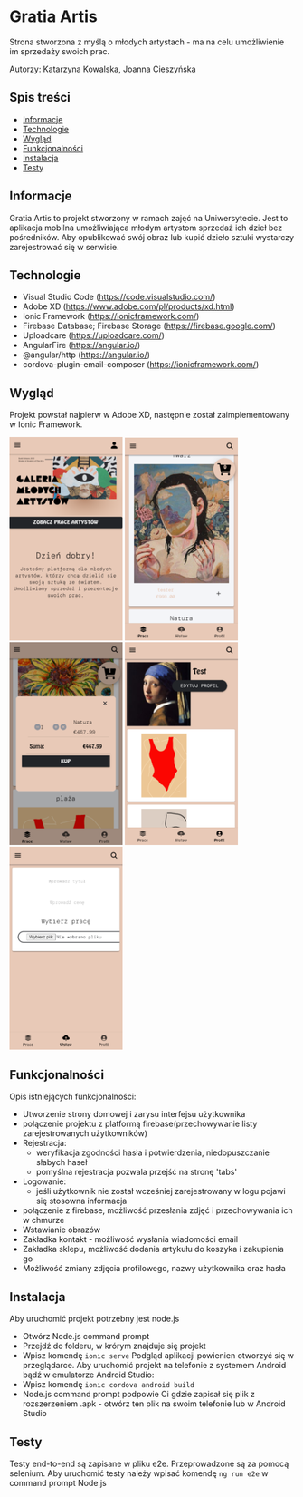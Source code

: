 # Gratia Artis

Strona stworzona z myślą o młodych artystach - ma na celu umożliwienie im sprzedaży swoich prac. 

Autorzy: Katarzyna Kowalska, Joanna Cieszyńska

## Spis treści
* [Informacje](#informacje)
* [Technologie](#technologie)
* [Wygląd](#wygląd)
* [Funkcjonalności](#funkcjonalności)
* [Instalacja](#instalacja)
* [Testy](#testy)


## Informacje

Gratia Artis to projekt stworzony w ramach zajęć na Uniwersytecie. Jest to aplikacja mobilna umożliwiająca młodym artystom sprzedaż ich dzieł bez pośredników.
Aby opublikować swój obraz lub kupić dzieło sztuki wystarczy zarejestrować się w serwisie.

## Technologie
* Visual Studio Code (https://code.visualstudio.com/)
* Adobe XD (https://www.adobe.com/pl/products/xd.html)
* Ionic Framework (https://ionicframework.com/)
* Firebase Database; Firebase Storage (https://firebase.google.com/)
* Uploadcare (https://uploadcare.com/)
* AngularFire (https://angular.io/)
* @angular/http (https://angular.io/)
* cordova-plugin-email-composer (https://ionicframework.com/)

## Wygląd
Projekt powstał najpierw w Adobe XD, następnie został zaimplementowany w Ionic Framework.

<img src="/screenshots/homepage.PNG" width="200px" /> <img src="/screenshots/feed.PNG" width="200px" /> <img src="/screenshots/cart modal.PNG" width="200px" /> <img src="/screenshots/profile.PNG" width="200px" /> <img src="/screenshots/uploader.PNG" width="200px" /> 


## Funkcjonalności
Opis istniejących funkcjonalności: 
  * Utworzenie strony domowej i zarysu interfejsu użytkownika
  * połączenie projektu z platformą firebase(przechowywanie listy zarejestrowanych użytkowników)
  * Rejestracja: 
      - weryfikacja zgodności hasła i potwierdzenia, niedopuszczanie słabych haseł
      - pomyślna rejestracja pozwala przejść na stronę 'tabs' 
  * Logowanie:
      - jeśli użytkownik nie został wcześniej zarejestrowany w logu pojawi się stosowna informacja
  * połączenie z firebase, możliwość przesłania zdjęć i przechowywania ich w chmurze 
  * Wstawianie obrazów
  * Zakładka kontakt - możliwość wysłania wiadomości email
  * Zakładka sklepu, możliwość dodania artykułu do koszyka i zakupienia go
  * Możliwość zmiany zdjęcia profilowego, nazwy użytkownika oraz hasła
  
  ## Instalacja
Aby uruchomić projekt potrzebny jest node.js 
 * Otwórz Node.js command prompt
 * Przejdź do folderu, w krórym znajduje się projekt 
 * Wpisz komendę `ionic serve`
Podgląd aplikacji powienien otworzyć się w przeglądarce. Aby uruchomić projekt na telefonie z systemem Android bądź w emulatorze Android Studio:
 * Wpisz komendę `ionic cordova android build`
 * Node.js command prompt podpowie Ci gdzie zapisał się plik z rozszerzeniem .apk - otwórz ten plik na swoim telefonie lub w Android Studio 
 
 ## Testy 
 Testy end-to-end są zapisane w pliku e2e. Przeprowadzone są za pomocą selenium. 
 Aby uruchomić testy należy wpisać komendę `ng run e2e` w command prompt Node.js
 
 
  
    
     

